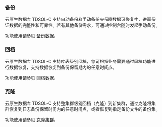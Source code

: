 ### 备份
云原生数据库 TDSQL-C 支持自动备份和手动备份来保障数据可恢复性，进而保证数据的完整性和可靠性。若有其他备份需求，可通过控制台随时发起手动备份。

功能使用请参见 [备份数据](https://cloud.tencent.com/document/product/1003/37932)。

### 回档
云原生数据库 TDSQL-C 支持库表级别回档，您可根据业务需要通过回档功能进行数据恢复，支持数据恢复到备份保留期内的任意时间点。

功能使用请参见 [回档数据](https://cloud.tencent.com/document/product/1003/53305)。

### 克隆
云原生数据库 TDSQL-C 支持整集群级别回档（克隆）到新集群，通过克隆将集群恢复到日志备份保留时间内的任意时间点，或者恢复到指定备份文件的备份集。

功能使用请参见 [克隆集群](https://cloud.tencent.com/document/product/1003/53306)。
